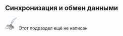 ## Синхронизация и обмен данными
![Раздел не написан](dist/imgs/custom_web/planned_section.png) Этот подраздел ещё не написан
